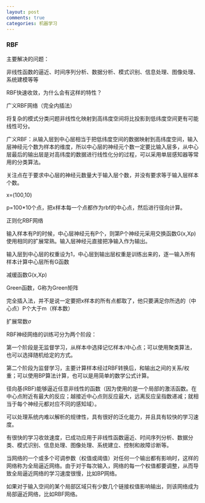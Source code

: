 ```yaml
---
layout: post
comments: true
categories: 机器学习
---
```

<script type="text/x-mathjax-config">
  MathJax.Hub.Config({
    tex2jax: {
      skipTags: ['script', 'noscript', 'style', 'textarea', 'pre'],
      inlineMath: [['$','$']]
    }
  });
</script>
<script src='https://cdnjs.cloudflare.com/ajax/libs/mathjax/2.7.5/latest.js?config=TeX-MML-AM_CHTML' async></script>



### RBF

主要解决的问题：

非线性函数的逼近、时间序列分析、数据分析、模式识别、信息处理、图像处理、系统建模等等

RBF快速收敛，为什么会有这样的特性？



广义RBF网络（完全内插法）

将复杂的模式分类问题非线性化映射到高纬度空间将比投影到低纬度空间更有可能线性可分。

广义RBF：从输入层到中心层相当于把低纬度空间的数据映射到高纬度空间，输入层神经元个数为样本的维度，所以中心层的神经元个数一定要比输入层多，从中心层最后的输出层是对高纬度的数据进行线性化分的过程，可以采用单层感知器等常用的分类算法。

关注点在于要求中心层的神经元数量大于输入层个数，并没有要求等于输入层样本个数。

x=(100,10)

p=100*10个点，把x样本每一个点都作为rbf的中心点，然后进行径向计算。



正则化RBF网络

输入样本有P的时候，中心层神经元有P个，则第P个神经元采用交换函数G(x,Xp)使用相同的扩展常熟。输入层神经元直接把净输入作为输出。

输入层到中心层的权重设为1，中心层到输出层权重是训练出来的，逐一输入所有样本计算中心层所有G函数

减缓函数G(x,Xp)

Green函数，G称为Green矩阵

完全插入法，并不是说一定要把x样本的所有点都取了，他只要满足你所选的（中心点）P个大于m（样本数）

扩展常数$\sigma$



RBF神经网络的训练可分为两个阶段：

​	第一个阶段是无监督学习，从样本中选择记忆样本/中心点；可以使用聚类算法，也可以选择随机给定的方式。

​	第二个阶段为监督学习，主要计算样本经过RBF转换后，和输出之间的关系/权重；可以使用BP算法计算，也可以是用简单的数学公式计算。

径向基(RBF)能够逼近任意非线性的函数（因为使用的是一个局部的激活函数。在中心点附近有最大的反应；越接近中心点则反应最大，远离反应呈指数递减；就相当于每个神经元都对应不同的感知域）。

可以处理系统内难以解析的规律性，具有很好的泛化能力，并且具有较快的学习速度。

有很快的学习收敛速度，已成功应用于非线性函数逼近、时间序列分析、数据分类、模式识别、信息处理、图像处理、系统建立、控制和故障诊断等。

当网络的一个或多个可调参数（权值或阈值）对任何一个输出都有影响时，这样的网络称为全局逼近网络。由于对于每次输入，网络的每一个权值都要调整，从而导致全局逼近网络的学习速度很慢，比如BP网络。

如果对于输入空间的某个局部区域只有少数几个链接权值影响输出，则该网络成为局部逼近网络，比如RBF网络。



























